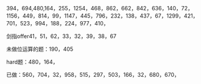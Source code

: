 394，694,480,164，255，1254，468，862，662，842，636，140，72，1156，449，814，99，1147，445，796，232，138，437，67，1299，421，701，523，994，188，224，977，410，

剑指offer41，51，62，33，32，39，38，67

未做位运算的题：190，405

hard题：480，164，

已做：560，704，32，958，515，297，503，166，32，680，670，

